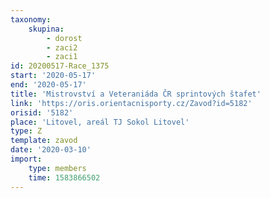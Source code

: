 ```yaml
---
taxonomy:
    skupina:
        - dorost
        - zaci2
        - zaci1
id: 20200517-Race_1375
start: '2020-05-17'
end: '2020-05-17'
title: 'Mistrovství a Veteraniáda ČR sprintových štafet'
link: 'https://oris.orientacnisporty.cz/Zavod?id=5182'
orisid: '5182'
place: 'Litovel, areál TJ Sokol Litovel'
type: Z
template: zavod
date: '2020-03-10'
import:
    type: members
    time: 1583866502
---
```

